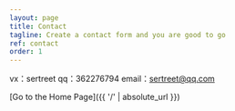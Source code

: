 ```yaml
---
layout: page
title: Contact
tagline: Create a contact form and you are good to go
ref: contact
order: 1
---
```


vx：sertreet
qq：362276794
email：sertreet@qq.com

[Go to the Home Page]({{ '/' | absolute_url }})
